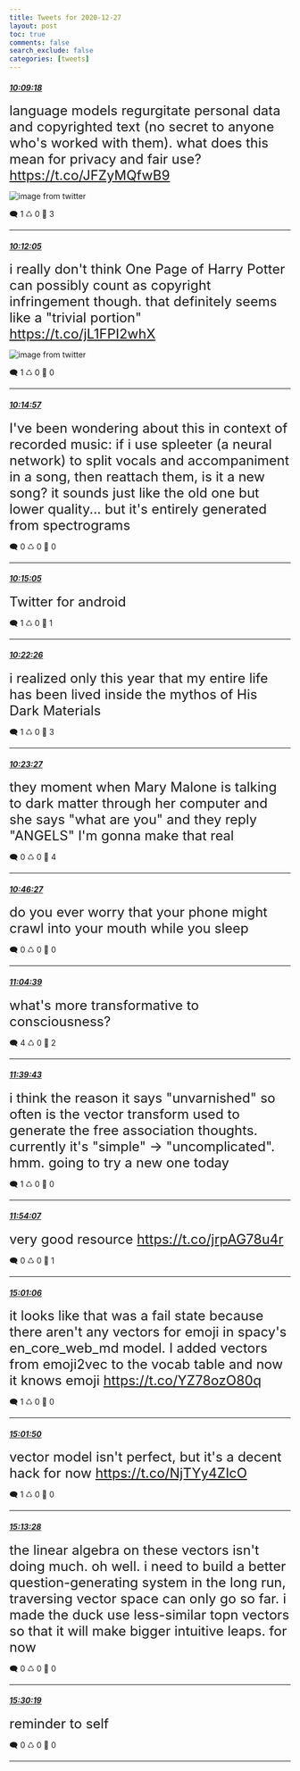 ```yaml
---
title: Tweets for 2020-12-27
layout: post
toc: true
comments: false
search_exclude: false
categories: [tweets]
---
```



#### <a href = "https://twitter.com/deepfates/status/1343242565873774594">*10:09:18*</a>

<font size="5">language models regurgitate personal data and copyrighted text (no secret to anyone who's worked with them). what does this mean for privacy and fair use?  https://t.co/JFZyMQfwB9</font>

![image from twitter](/fastpages//images/EqQn_pTWMAA4z9u.jpg)


🗨️ 1 ♺ 0 🤍  3   

---
    
#### <a href = "https://twitter.com/deepfates/status/1343243266670657539">*10:12:05*</a>

<font size="5">i really don't think One Page of Harry Potter can possibly count as copyright infringement though. that definitely seems like a "trivial portion"  https://t.co/jL1FPI2whX</font>

![image from twitter](/fastpages//images/EqQoobBXAAYwGIU.jpg)


🗨️ 1 ♺ 0 🤍  0   

---
    
#### <a href = "https://twitter.com/deepfates/status/1343243988053204992">*10:14:57*</a>

<font size="5">I've been wondering about this in context of recorded music: if i use spleeter (a neural network) to split vocals and accompaniment in a song, then reattach them, is it a new song? it sounds just like the old one but lower quality... but it's entirely generated from spectrograms</font>



🗨️ 0 ♺ 0 🤍  0   

---
    
#### <a href = "https://twitter.com/deepfates/status/1343244020261265416">*10:15:05*</a>

<font size="5">Twitter for android</font>



🗨️ 1 ♺ 0 🤍  1   

---
    
#### <a href = "https://twitter.com/deepfates/status/1343245869693493250">*10:22:26*</a>

<font size="5">i realized only this year that my entire life has been lived inside the mythos of His Dark Materials</font>



🗨️ 1 ♺ 0 🤍  3   

---
    
#### <a href = "https://twitter.com/deepfates/status/1343246124933668873">*10:23:27*</a>

<font size="5">they moment when Mary Malone is talking to dark matter through her computer and she says "what are you" and they reply  "ANGELS"  I'm gonna make that real</font>



🗨️ 0 ♺ 0 🤍  4   

---
    
#### <a href = "https://twitter.com/deepfates/status/1343251913282883591">*10:46:27*</a>

<font size="5">do you ever worry that your phone might crawl into your mouth while you sleep</font>



🗨️ 0 ♺ 0 🤍  0   

---
    
#### <a href = "https://twitter.com/deepfates/status/1343256495887183879">*11:04:39*</a>

<font size="5">what's more transformative to consciousness?</font>



🗨️ 4 ♺ 0 🤍  2   

---
    
#### <a href = "https://twitter.com/deepfates/status/1343265317812908033">*11:39:43*</a>

<font size="5">i think the reason it says "unvarnished" so often is  the vector transform used to generate the free association thoughts. currently it's "simple" -&gt; "uncomplicated". hmm. going to try a new one today</font>



🗨️ 1 ♺ 0 🤍  0   

---
    
#### <a href = "https://twitter.com/deepfates/status/1343268941456666625">*11:54:07*</a>

<font size="5">very good resource  https://t.co/jrpAG78u4r</font>



🗨️ 0 ♺ 0 🤍  1   

---
    
#### <a href = "https://twitter.com/deepfates/status/1343315999588818945">*15:01:06*</a>

<font size="5">it looks like that was a fail state because there aren't any vectors for emoji in spacy's en_core_web_md model. I added vectors from emoji2vec to the vocab table and now it knows emoji  https://t.co/YZ78ozO80q</font>



🗨️ 1 ♺ 0 🤍  0   

---
    
#### <a href = "https://twitter.com/deepfates/status/1343316183139954694">*15:01:50*</a>

<font size="5">vector model isn't perfect, but it's a decent hack for now  https://t.co/NjTYy4ZIcO</font>



🗨️ 1 ♺ 0 🤍  0   

---
    
#### <a href = "https://twitter.com/deepfates/status/1343319112760631296">*15:13:28*</a>

<font size="5">the linear algebra on these vectors isn't doing much. oh well. i need to build a better question-generating system in the long run, traversing vector space can only go so far. i made the duck use less-similar topn vectors so that it will make bigger intuitive leaps. for now</font>



🗨️ 0 ♺ 0 🤍  0   

---
    
#### <a href = "https://twitter.com/deepfates/status/1343323350458920962">*15:30:19*</a>

<font size="5">reminder to self</font>



🗨️ 0 ♺ 0 🤍  0   

---
    
            
